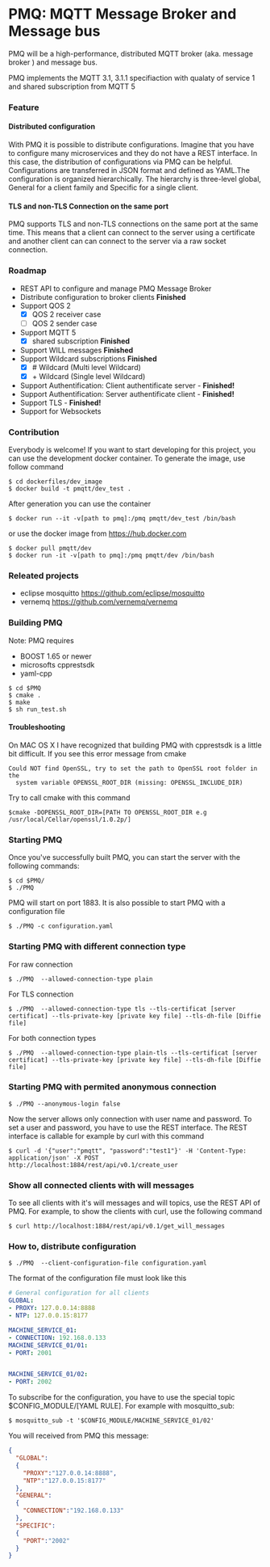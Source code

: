 
# PMQ: MQTT Message Broker and Message bus


PMQ will be a high-performance, distributed MQTT broker (aka. message broker ) and message bus. 

PMQ implements the MQTT 3.1, 3.1.1 specifiaction with qualaty of service 1 and shared subscription from MQTT 5

### Feature
#### Distributed configuration 
With PMQ it is possible to distribute configurations. 
Imagine that you have to configure many microservices and they do not have a REST interface.
In this case, the distribution of configurations via PMQ can be helpful. Configurations are transferred in JSON format 
and defined as YAML.The configuration is organized hierarchically. The hierarchy is three-level global, General for a client family and Specific for a single client. 

#### TLS and non-TLS Connection on the same port
PMQ supports TLS and non-TLS connections on the same port at the same time.
This means that a client can connect to the server using a certificate and another client can
can connect to the server via a raw socket connection.

### Roadmap
* REST API to configure and manage PMQ Message Broker
* Distribute configuration to broker clients **Finished** 
* Support QOS 2
    * [x] QOS 2 receiver case
    * [ ] QOS 2 sender case
* Support MQTT 5
    * [x] shared subscription **Finished**
* Support WILL messages **Finished**
* Support Wildcard subscriptions **Finished**
    * [x] \# Wildcard (Multi level Wildcard) 
    * [x] \+ Wildcard (Single level Wildcard)
* Support Authentification: Client authentificate server -  **Finished!**
* Support Authentification: Server authentificate client -  **Finished!**
* Support TLS - **Finished!**
* Support for Websockets

### Contribution
Everybody is welcome!
If you want to start developing for this project, you can use the development 
docker container. 
To generate the image, use follow command
```
$ cd dockerfiles/dev_image
$ docker build -t pmqtt/dev_test .
```
After generation you can use the container
```
$ docker run --it -v[path to pmq]:/pmq pmqtt/dev_test /bin/bash
```
or use the docker image from https://hub.docker.com
```
$ docker pull pmqtt/dev
$ docker run -it -v[path to pmq]:/pmq pmqtt/dev /bin/bash
```


### Releated projects
* eclipse mosquitto https://github.com/eclipse/mosquitto
* vernemq https://github.com/vernemq/vernemq

### Building PMQ

Note: PMQ requires 
* BOOST 1.65 or newer 
* microsofts cpprestsdk
* yaml-cpp

```shell
$ cd $PMQ
$ cmake .
$ make
$ sh run_test.sh
```

#### Troubleshooting
On MAC OS X I have recognized that building PMQ with cpprestsdk is a little bit difficult.
If you see this error message from cmake
```shell
Could NOT find OpenSSL, try to set the path to OpenSSL root folder in the
  system variable OPENSSL_ROOT_DIR (missing: OPENSSL_INCLUDE_DIR)
```
Try to call cmake with this command
```shell
$cmake -DOPENSSL_ROOT_DIR=[PATH TO OPENSSL_ROOT_DIR e.g  /usr/local/Cellar/openssl/1.0.2p/]
```

### Starting PMQ

Once you've successfully built PMQ, you can start the server with the following
commands:

```shell
$ cd $PMQ/
$ ./PMQ
```
PMQ will start on port 1883. It is also possible to start PMQ with a configuration file
```
$ ./PMQ -c configuration.yaml
```

### Starting PMQ with different connection type
For raw connection
```shell
$ ./PMQ  --allowed-connection-type plain
```
For TLS connection
```shell
$ ./PMQ  --allowed-connection-type tls --tls-certificat [server certificat] --tls-private-key [private key file] --tls-dh-file [Diffie file]
```
For both connection types
```shell
$ ./PMQ  --allowed-connection-type plain-tls --tls-certificat [server certificat] --tls-private-key [private key file] --tls-dh-file [Diffie file]
```


### Starting PMQ with permited anonymous connection
```
$ ./PMQ --anonymous-login false
```
Now the server allows only connection with user name and password.
To set a user and password, you have to use the REST interface.
The REST interface is callable for example by curl with this command
```
$ curl -d '{"user":"pmqtt", "password":"test1"}' -H 'Content-Type: application/json' -X POST http://localhost:1884/rest/api/v0.1/create_user
```
### Show all connected clients with will messages
To see all clients with it's will messages and will topics, 
use the REST API of PMQ. For example, to show the clients
with curl, use the following command
```
$ curl http://localhost:1884/rest/api/v0.1/get_will_messages
```

### How to, distribute configuration
```shell
$ ./PMQ  --client-configuration-file configuration.yaml
```
The format of the configuration file must look like this
````yaml
# General configuration for all clients
GLOBAL:
- PROXY: 127.0.0.14:8888
- NTP: 127.0.0.15:8177

MACHINE_SERVICE_01:
- CONNECTION: 192.168.0.133
MACHINE_SERVICE_01/01:
- PORT: 2001


MACHINE_SERVICE_01/02:
- PORT: 2002

````
To subscribe for the configuration, you have to use the special topic $CONFIG_MODULE/[YAML RULE].
For example with mosquitto_sub:
```shell
$ mosquitto_sub -t '$CONFIG_MODULE/MACHINE_SERVICE_01/02'
```
You will received from PMQ this message:
```JSON
{
  "GLOBAL":
  {
    "PROXY":"127.0.0.14:8888",
    "NTP":"127.0.0.15:8177"
  },
  "GENERAL":
  {
    "CONNECTION":"192.168.0.133"
  },
  "SPECIFIC":
  {
    "PORT":"2002"
  }
}
```





